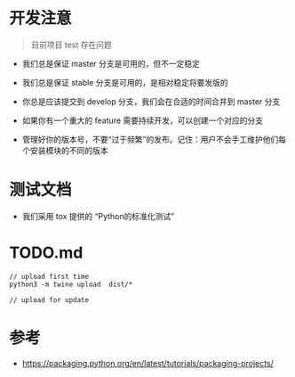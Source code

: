# 开发注意

> 目前项目 test 存在问题

- 我们总是保证 master 分支是可用的，但不一定稳定
- 我们总是保证 stable 分支是可用的，是相对稳定将要发版的
- 你总是应该提交到 develop 分支，我们会在合适的时间合并到 master 分支
- 如果你有一个重大的 feature 需要持续开发，可以创建一个对应的分支

- 管理好你的版本号，不要“过于频繁”的发布。记住：用户不会手工维护他们每个安装模块的不同的版本

# 测试文档

- 我们采用 tox 提供的 “Python的标准化测试”

# TODO.md

```
// upload first time
python3 -m twine upload  dist/*

// upload for update
```

# 参考
- https://packaging.python.org/en/latest/tutorials/packaging-projects/

